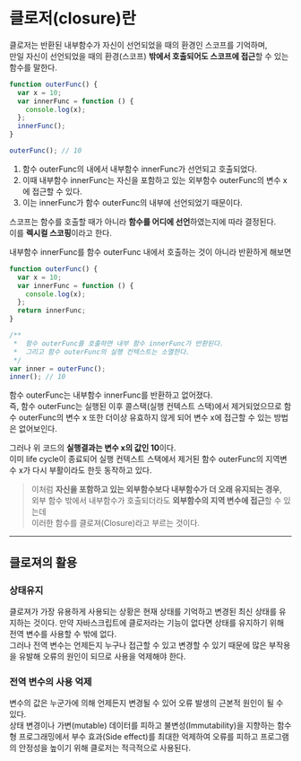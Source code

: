 # 클로저(closure)란

클로저는 반환된 내부함수가 자신이 선언되었을 때의 환경인 스코프를 기억하며,  
만일 자신이 선언되었을 때의 환경(스코프) **밖에서 호출되어도 스코프에 접근**할 수 있는 함수를 말한다.

```javascript
function outerFunc() {
  var x = 10;
  var innerFunc = function () {
    console.log(x);
  };
  innerFunc();
}

outerFunc(); // 10
```

1. 함수 outerFunc의 내에서 내부함수 innerFunc가 선언되고 호출되었다.
2. 이때 내부함수 innerFunc는 자신을 포함하고 있는 외부함수 outerFunc의 변수 x에 접근할 수 있다.
3. 이는 innerFunc가 함수 outerFunc의 내부에 선언되었기 때문이다.

스코프는 함수를 호출할 때가 아니라 **함수를 어디에 선언**하였는지에 따라 결정된다.  
이를 **렉시컬 스코핑**이라고 한다.

내부함수 innerFunc를 함수 outerFunc 내에서 호출하는 것이 아니라 반환하게 해보면

```javascript
function outerFunc() {
  var x = 10;
  var innerFunc = function () {
    console.log(x);
  };
  return innerFunc;
}

/**
 *  함수 outerFunc를 호출하면 내부 함수 innerFunc가 반환된다.
 *  그리고 함수 outerFunc의 실행 컨텍스트는 소멸한다.
 */
var inner = outerFunc();
inner(); // 10
```

함수 outerFunc는 내부함수 innerFunc를 반환하고 없어졌다.  
즉, 함수 outerFunc는 실행된 이후 콜스택(실행 컨텍스트 스택)에서 제거되었으므로 함수 outerFunc의 변수 x 또한 더이상 유효하지 않게 되어 변수 x에 접근할 수 있는 방법은 없어보인다.

그러나 위 코드의 **실행결과는 변수 x의 값인 10**이다.  
이미 life cycle이 종료되어 실행 컨텍스트 스택에서 제거된 함수 outerFunc의 지역변수 x가 다시 부활이라도 한듯 동작하고 있다.

> 이처럼 **자신을 포함하고 있는 외부함수보다 내부함수가 더 오래 유지되는 경우**,  
> 외부 함수 밖에서 내부함수가 호출되더라도 **외부함수의 지역 변수에 접근**할 수 있는데  
> 이러한 함수를 클로져(Closure)라고 부르는 것이다.

---

## 클로져의 활용

### 상태유지

클로져가 가장 유용하게 사용되는 상황은 현재 상태를 기억하고 변경된 최신 상태를 유지하는 것이다.
만약 자바스크립트에 클로저라는 기능이 없다면 상태를 유지하기 위해 전역 변수를 사용할 수 밖에 없다.  
그러나 전역 변수는 언제든지 누구나 접근할 수 있고 변경할 수 있기 때문에 많은 부작용을 유발해 오류의 원인이 되므로 사용을 억제해야 한다.

### 전역 변수의 사용 억제

변수의 값은 누군가에 의해 언제든지 변경될 수 있어 오류 발생의 근본적 원인이 될 수 있다.  
상태 변경이나 가변(mutable) 데이터를 피하고 불변성(Immutability)을 지향하는 함수형 프로그래밍에서 부수 효과(Side effect)를 최대한 억제하여 오류를 피하고 프로그램의 안정성을 높이기 위해 클로저는 적극적으로 사용된다.
